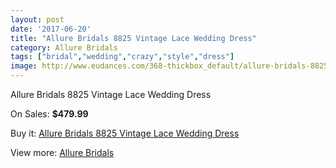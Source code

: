 ```yaml
---
layout: post
date: '2017-06-20'
title: "Allure Bridals 8825 Vintage Lace Wedding Dress"
category: Allure Bridals
tags: ["bridal","wedding","crazy","style","dress"]
image: http://www.eudances.com/368-thickbox_default/allure-bridals-8825-vintage-lace-wedding-dress.jpg
---
```

Allure Bridals 8825 Vintage Lace Wedding Dress

On Sales: **$479.99**
<a href="https://www.eudances.com/en/allure-bridals/113-allure-bridals-8825-vintage-lace-wedding-dress.html"><amp-img layout="responsive" width="600" height="600" src="//www.eudances.com/368-thickbox_default/allure-bridals-8825-vintage-lace-wedding-dress.jpg" alt="Allure Bridals 8825 Vintage Lace Wedding Dress 0" /></a>
<a href="https://www.eudances.com/en/allure-bridals/113-allure-bridals-8825-vintage-lace-wedding-dress.html"><amp-img layout="responsive" width="600" height="600" src="//www.eudances.com/369-thickbox_default/allure-bridals-8825-vintage-lace-wedding-dress.jpg" alt="Allure Bridals 8825 Vintage Lace Wedding Dress 1" /></a>

Buy it: [Allure Bridals 8825 Vintage Lace Wedding Dress](https://www.eudances.com/en/allure-bridals/113-allure-bridals-8825-vintage-lace-wedding-dress.html "Allure Bridals 8825 Vintage Lace Wedding Dress")

View more: [Allure Bridals](https://www.eudances.com/en/2-allure-bridals "Allure Bridals")